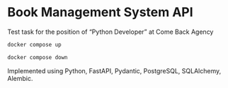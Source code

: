 # Book Management System API

Test task for the position of “Python Developer” at Come Back Agency

```bash
docker compose up
```

```bash
docker compose down
```

Implemented using Python, FastAPI, Pydantic, PostgreSQL, SQLAlchemy, Alembic.